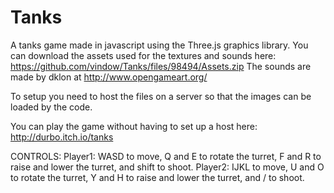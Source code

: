 # Tanks
A tanks game made in javascript using the Three.js graphics library.
You can download the assets used for the textures and sounds here:
https://github.com/vindow/Tanks/files/98494/Assets.zip
The sounds are made by dklon at http://www.opengameart.org/

To setup you need to host the files on a server so that the images can be loaded by the code.

You can play the game without having to set up a host here:
http://durbo.itch.io/tanks

CONTROLS:
Player1: WASD to move, Q and E to rotate the turret, F and R to raise and lower the turret, and shift to shoot.
Player2: IJKL to move, U and O to rotate the turret, Y and H to raise and lower the turret, and / to shoot.
